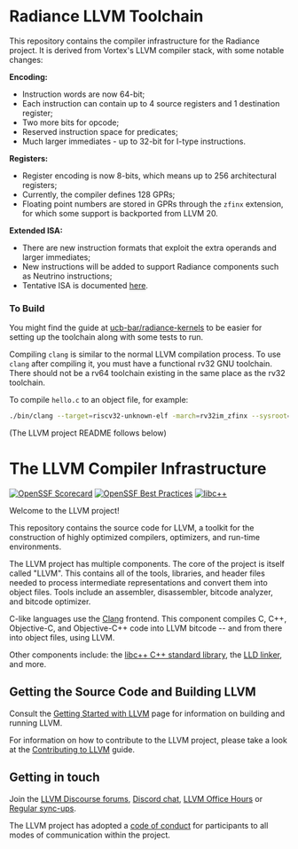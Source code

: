 # Radiance LLVM Toolchain

This repository contains the compiler infrastructure for the Radiance project.
It is derived from Vortex's LLVM compiler stack, with some notable changes:

**Encoding:**
* Instruction words are now 64-bit;
* Each instruction can contain up to 4 source registers and 1 destination register;
* Two more bits for opcode;
* Reserved instruction space for predicates;
* Much larger immediates - up to 32-bit for I-type instructions.

**Registers:**
* Register encoding is now 8-bits, which means up to 256 architectural registers;
* Currently, the compiler defines 128 GPRs;
* Floating point numbers are stored in GPRs through the `zfinx` extension, for which some support is backported from LLVM 20.

**Extended ISA:**
* There are new instruction formats that exploit the extra operands and larger immediates;
* New instructions will be added to support Radiance components such as Neutrino instructions;
* Tentative ISA is documented [here](https://github.com/ucb-bar/radiance/blob/main/docs/isa.md).

### To Build

You might find the guide at
[ucb-bar/radiance-kernels](https://github.com/ucb-bar/radiance-kernels/blob/main/README.md)
to be easier for setting up the toolchain along with some tests to run.

Compiling `clang` is similar to the normal LLVM compilation process. To use `clang`
after compiling it, you must have a functional rv32 GNU toolchain. There should
not be a rv64 toolchain existing in the same place as the rv32 toolchain.

To compile `hello.c` to an object file, for example:

```bash
./bin/clang --target=riscv32-unknown-elf -march=rv32im_zfinx --sysroot=$RV32_TOOLCHAIN/riscv32-unknown-elf --gcc-toolchain=$RV32_TOOLCHAIN ../hello.c -v -c -o hello.o
```

(The LLVM project README follows below)

# The LLVM Compiler Infrastructure

[![OpenSSF Scorecard](https://api.securityscorecards.dev/projects/github.com/llvm/llvm-project/badge)](https://securityscorecards.dev/viewer/?uri=github.com/llvm/llvm-project)
[![OpenSSF Best Practices](https://www.bestpractices.dev/projects/8273/badge)](https://www.bestpractices.dev/projects/8273)
[![libc++](https://github.com/llvm/llvm-project/actions/workflows/libcxx-build-and-test.yaml/badge.svg?branch=main&event=schedule)](https://github.com/llvm/llvm-project/actions/workflows/libcxx-build-and-test.yaml?query=event%3Aschedule)

Welcome to the LLVM project!

This repository contains the source code for LLVM, a toolkit for the
construction of highly optimized compilers, optimizers, and run-time
environments.

The LLVM project has multiple components. The core of the project is
itself called "LLVM". This contains all of the tools, libraries, and header
files needed to process intermediate representations and convert them into
object files. Tools include an assembler, disassembler, bitcode analyzer, and
bitcode optimizer.

C-like languages use the [Clang](http://clang.llvm.org/) frontend. This
component compiles C, C++, Objective-C, and Objective-C++ code into LLVM bitcode
-- and from there into object files, using LLVM.

Other components include:
the [libc++ C++ standard library](https://libcxx.llvm.org),
the [LLD linker](https://lld.llvm.org), and more.

## Getting the Source Code and Building LLVM

Consult the
[Getting Started with LLVM](https://llvm.org/docs/GettingStarted.html#getting-the-source-code-and-building-llvm)
page for information on building and running LLVM.

For information on how to contribute to the LLVM project, please take a look at
the [Contributing to LLVM](https://llvm.org/docs/Contributing.html) guide.

## Getting in touch

Join the [LLVM Discourse forums](https://discourse.llvm.org/), [Discord
chat](https://discord.gg/xS7Z362),
[LLVM Office Hours](https://llvm.org/docs/GettingInvolved.html#office-hours) or
[Regular sync-ups](https://llvm.org/docs/GettingInvolved.html#online-sync-ups).

The LLVM project has adopted a [code of conduct](https://llvm.org/docs/CodeOfConduct.html) for
participants to all modes of communication within the project.
